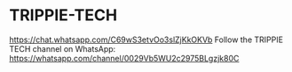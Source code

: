 # TRIPPIE-TECH 
https://chat.whatsapp.com/C69wS3etvOo3slZjKkOKVb 
Follow the TRIPPIE TECH channel on WhatsApp: https://whatsapp.com/channel/0029Vb5WU2c2975BLgzjk80C
